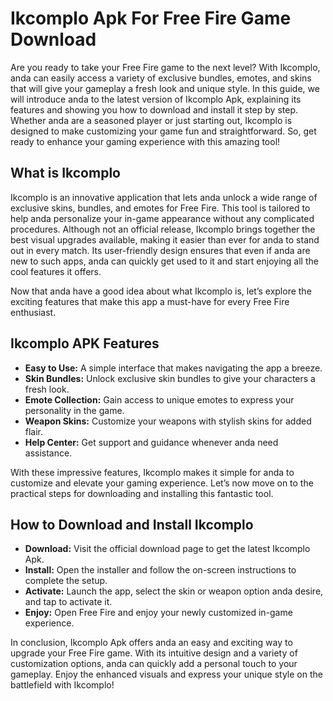 # Ikcomplo Apk For Free Fire Game Download

Are you ready to take your Free Fire game to the next level? With Ikcomplo, anda can easily access a variety of exclusive bundles, emotes, and skins that will give your gameplay a fresh look and unique style. In this guide, we will introduce anda to the latest version of Ikcomplo Apk, explaining its features and showing you how to download and install it step by step. Whether anda are a seasoned player or just starting out, Ikcomplo is designed to make customizing your game fun and straightforward. So, get ready to enhance your gaming experience with this amazing tool!

## What is Ikcomplo

Ikcomplo is an innovative application that lets anda unlock a wide range of exclusive skins, bundles, and emotes for Free Fire. This tool is tailored to help anda personalize your in-game appearance without any complicated procedures. Although not an official release, Ikcomplo brings together the best visual upgrades available, making it easier than ever for anda to stand out in every match. Its user-friendly design ensures that even if anda are new to such apps, anda can quickly get used to it and start enjoying all the cool features it offers.

Now that anda have a good idea about what Ikcomplo is, let’s explore the exciting features that make this app a must-have for every Free Fire enthusiast.

## Ikcomplo APK Features

- **Easy to Use:** A simple interface that makes navigating the app a breeze.
- **Skin Bundles:** Unlock exclusive skin bundles to give your characters a fresh look.
- **Emote Collection:** Gain access to unique emotes to express your personality in the game.
- **Weapon Skins:** Customize your weapons with stylish skins for added flair.
- **Help Center:** Get support and guidance whenever anda need assistance.

With these impressive features, Ikcomplo makes it simple for anda to customize and elevate your gaming experience. Let’s now move on to the practical steps for downloading and installing this fantastic tool.

## How to Download and Install Ikcomplo

- **Download:** Visit the official download page to get the latest Ikcomplo Apk.
- **Install:** Open the installer and follow the on-screen instructions to complete the setup.
- **Activate:** Launch the app, select the skin or weapon option anda desire, and tap to activate it.
- **Enjoy:** Open Free Fire and enjoy your newly customized in-game experience.

In conclusion, Ikcomplo Apk offers anda an easy and exciting way to upgrade your Free Fire game. With its intuitive design and a variety of customization options, anda can quickly add a personal touch to your gameplay. Enjoy the enhanced visuals and express your unique style on the battlefield with Ikcomplo!
